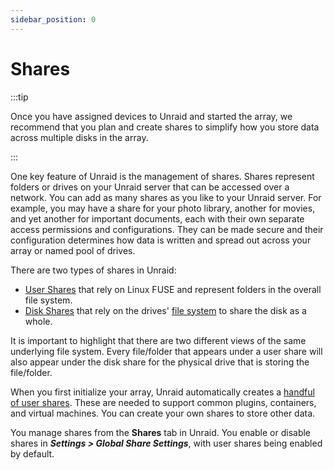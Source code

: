```yaml
---
sidebar_position: 0
---
```


# Shares

:::tip

Once you have assigned devices to Unraid and started the array, we recommend that you plan and create shares to simplify how you store data across multiple disks in the array.

:::

One key feature of Unraid is the management of shares. Shares represent folders or drives on your Unraid server that can be accessed over a network. You can add as many shares as you like to your Unraid server. For example, you may have a share for your photo library, another for movies, and yet another for important documents, each with their own separate access permissions and configurations. They can be made secure and their configuration determines how data is written and spread out across your array or named pool of drives.

There are two types of shares in Unraid:

* [User Shares](./user-shares.md) that rely on Linux FUSE and represent folders in the overall file system.
* [Disk Shares](./disk-shares.md) that rely on the drives' [file system](https://docs.unraid.net/unraid-os/manual/storage-management#creating-a-file-system-format) to share the disk as a whole.

It is important to highlight that there are two different views of the same underlying file system. Every file/folder that appears under a user share will also appear under the disk share for the physical drive that is storing the file/folder.

When you first initialize your array, Unraid automatically creates a [handful of user shares](./user-shares.md#default-shares). These are needed to support common plugins, containers, and virtual machines. You can create your own shares to store other data.

You manage shares from the **Shares** tab in Unraid. You enable or disable shares in ***Settings > Global Share Settings***, with user shares being enabled by default.
